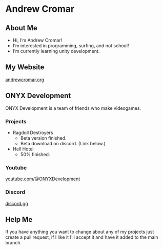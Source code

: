 # Andrew Cromar

## About Me
* Hi, I’m Andrew Cromar!
* I’m interested in programming, surfing, and not school!
* I’m currently learning unity development.

## My Website
[andrewcromar.org](https://andrewcromar.org)

## ONYX Development
ONYX Development is a team of friends who make videogames.
### Projects
* Ragdoll Destroyers
  * Beta version finished.
  * Beta download on discord. (Link below.)
* Hell Hotel
  * 50% finished.
### Youtube
[youtube.com/@ONYXDevelopment](https://www.youtube.com/@ONYXDevelopment)
### Discord
[discord.gg](discord.gg/2maTr7RQQQ)

## Help Me
If you have anything you want to change about any of my projects just create a pull request, if I like it I'll accept it and have it added to the main branch.

